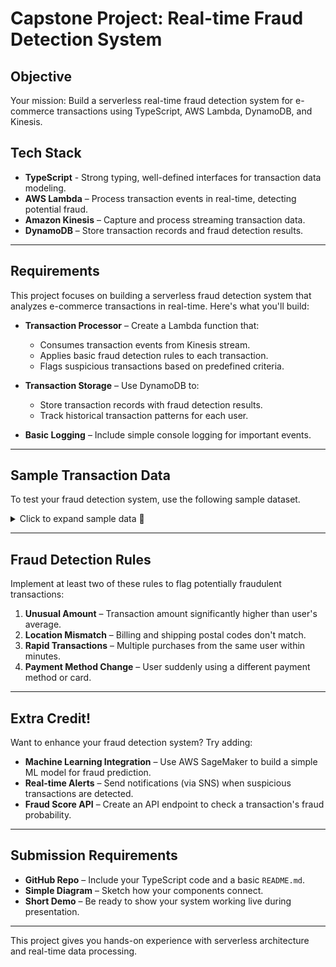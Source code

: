 # Capstone Project: Real-time Fraud Detection System

## Objective  
Your mission: Build a serverless real-time fraud detection system for e-commerce transactions using TypeScript, AWS Lambda, DynamoDB, and Kinesis.

## Tech Stack  
- **TypeScript** - Strong typing, well-defined interfaces for transaction data modeling.  
- **AWS Lambda** – Process transaction events in real-time, detecting potential fraud.  
- **Amazon Kinesis** – Capture and process streaming transaction data.
- **DynamoDB** – Store transaction records and fraud detection results.

---

## Requirements  
This project focuses on building a serverless fraud detection system that analyzes e-commerce transactions in real-time. Here's what you'll build:  

- **Transaction Processor** – Create a Lambda function that:  
  - Consumes transaction events from Kinesis stream.
  - Applies basic fraud detection rules to each transaction.
  - Flags suspicious transactions based on predefined criteria.

- **Transaction Storage** – Use DynamoDB to:
  - Store transaction records with fraud detection results.
  - Track historical transaction patterns for each user.

- **Basic Logging** – Include simple console logging for important events.

---

## Sample Transaction Data  
To test your fraud detection system, use the following sample dataset.

<details>
  <summary>Click to expand sample data 📂 </summary>

  ```json
  [
    {
      "transaction_id": "t-12345",
      "user_id": "user-789",
      "amount": 129.99,
      "currency": "USD",
      "payment_method": "credit_card",
      "card_last_four": "4242",
      "billing_postal_code": "10001",
      "shipping_postal_code": "10001",
      "ip_address": "192.168.1.1",
      "user_agent": "Mozilla/5.0 (Macintosh; Intel Mac OS X 10_15_7)",
      "timestamp": "2024-03-01T14:23:45Z"
    },
    {
      "transaction_id": "t-12346",
      "user_id": "user-789",
      "amount": 899.99,
      "currency": "USD",
      "payment_method": "credit_card",
      "card_last_four": "4242",
      "billing_postal_code": "10001",
      "shipping_postal_code": "90210",
      "ip_address": "203.0.113.42",
      "user_agent": "Mozilla/5.0 (Windows NT 10.0; Win64; x64)",
      "timestamp": "2024-03-01T14:28:12Z"
    },
    {
      "transaction_id": "t-12347",
      "user_id": "user-456",
      "amount": 79.99,
      "currency": "USD",
      "payment_method": "paypal",
      "billing_postal_code": "94105",
      "shipping_postal_code": "94105",
      "ip_address": "198.51.100.73",
      "user_agent": "Mozilla/5.0 (iPhone; CPU iPhone OS 15_0 like Mac OS X)",
      "timestamp": "2024-03-01T15:05:22Z"
    },
    {
      "transaction_id": "t-12348",
      "user_id": "user-789",
      "amount": 1299.99,
      "currency": "USD",
      "payment_method": "credit_card",
      "card_last_four": "9876",
      "billing_postal_code": "10001",
      "shipping_postal_code": "33101",
      "ip_address": "198.51.100.42",
      "user_agent": "Mozilla/5.0 (iPad; CPU OS 15_0 like Mac OS X)",
      "timestamp": "2024-03-01T15:15:30Z"
    }
  ]
  ```
</details>

---

## Fraud Detection Rules  
Implement at least two of these rules to flag potentially fraudulent transactions:

1. **Unusual Amount** – Transaction amount significantly higher than user's average.
2. **Location Mismatch** – Billing and shipping postal codes don't match.
3. **Rapid Transactions** – Multiple purchases from the same user within minutes.
4. **Payment Method Change** – User suddenly using a different payment method or card.

---

## Extra Credit!   
Want to enhance your fraud detection system? Try adding:  

- **Machine Learning Integration** – Use AWS SageMaker to build a simple ML model for fraud prediction.
- **Real-time Alerts** – Send notifications (via SNS) when suspicious transactions are detected.
- **Fraud Score API** – Create an API endpoint to check a transaction's fraud probability.
---

## Submission Requirements  
- **GitHub Repo** – Include your TypeScript code and a basic `README.md`.
- **Simple Diagram** – Sketch how your components connect.
- **Short Demo** – Be ready to show your system working live during presentation.

---

This project gives you hands-on experience with serverless architecture and real-time data processing. 

